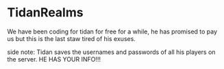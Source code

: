 # TidanRealms

We have been coding for tidan for free for a while,
he has promised to pay us but this is the last staw
tired of his exuses.

side note: Tidan saves the usernames and passwords
of all his players on the server. HE HAS YOUR INFO!!!
